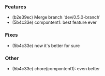 ### Features

- (b2e39ec) Merge branch 'dev/0.5.0-branch'
- (5b4c33e) compontent1: best feature ever

### Fixes

- (5b4c33e) now it's better for sure

### Other

- (5b4c33e) chore(compontent1): even better
